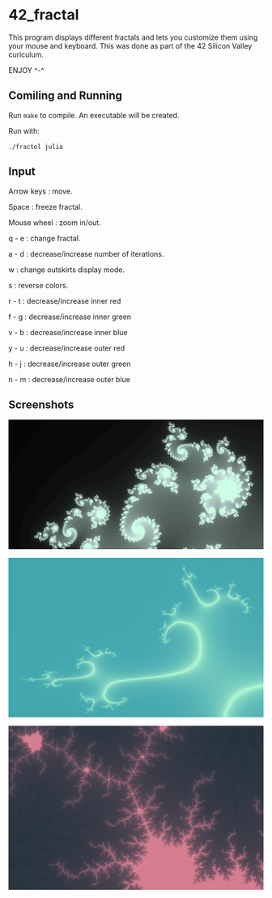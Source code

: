 # 42_fractal

This program displays different fractals and lets you customize them using your mouse and keyboard. 
This was done as part of the 42 Silicon Valley curiculum.

ENJOY ^-^

## Comiling and Running

Run `make` to compile. An executable will be created.

Run with:
```
./fractol julia
```

## Input

Arrow keys : move.

Space : freeze fractal.

Mouse wheel : zoom in/out.

q - e : change fractal.

a - d : decrease/increase number of iterations.

w : change outskirts display mode.

s : reverse colors.

r - t : decrease/increase inner red

f - g : decrease/increase inner green

v - b : decrease/increase inner blue

y - u : decrease/increase outer red

h - j : decrease/increase outer green

n - m : decrease/increase outer blue

## Screenshots

![alt text](screenshots/1.png)

![alt text](screenshots/2.png)

![alt text](screenshots/3.png)
